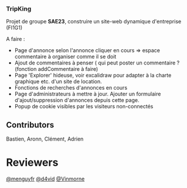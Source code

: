 ### TripKing
Projet de groupe __SAE23__, construire un site-web dynamique d'entreprise (FI1G1)


A faire : 
- Page d'annonce selon l'annonce cliquer en cours => espace commentaire à organiser comme il se doit
- Ajout de commentaires à penser ( qui peut poster un commentaire ? (fonction addCommentaire à faire)
- Page 'Explorer' hideuse, voir excalidraw pour adapter à la charte graphique etc. d'un site de location.
- Fonctions de recherches d'annonces en cours
- Page d'administrateurs à mettre à jour. Ajouter un formulaire d'ajout/suppression d'annonces depuis cette page.
- Popup de cookie visibles par les visiteurs non-connectés

## Contributors
Bastien, Aronn, Clément, Adrien

# Reviewers
[@menguyfr](https://github.com/frmenguy)
[@d4vid](https://github.com/cD4v1D)
[@Vinmorne](https://github.com/Vinmorne)
